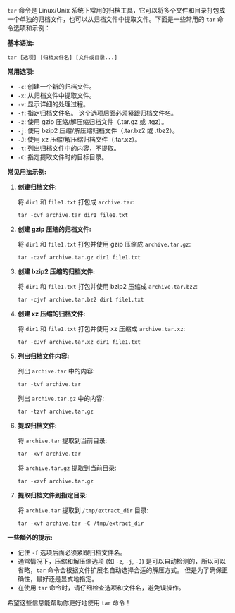 `tar` 命令是 Linux/Unix 系统下常用的归档工具，它可以将多个文件和目录打包成一个单独的归档文件，也可以从归档文件中提取文件。下面是一些常用的 `tar` 命令选项和示例：

**基本语法:**

```
tar [选项] [归档文件名] [文件或目录...]
```

**常用选项:**

*   `-c`: 创建一个新的归档文件。
*   `-x`: 从归档文件中提取文件。
*   `-v`: 显示详细的处理过程。
*   `-f`: 指定归档文件名。  这个选项后面必须紧跟归档文件名。
*   `-z`: 使用 gzip 压缩/解压缩归档文件（.tar.gz 或 .tgz）。
*   `-j`: 使用 bzip2 压缩/解压缩归档文件（.tar.bz2 或 .tbz2）。
*   `-J`: 使用 xz 压缩/解压缩归档文件（.tar.xz）。
*   `-t`: 列出归档文件中的内容，不提取。
*   `-C`: 指定提取文件时的目标目录。

**常见用法示例:**

1.  **创建归档文件:**

    将 `dir1` 和 `file1.txt` 打包成 `archive.tar`:

    ```
    tar -cvf archive.tar dir1 file1.txt
    ```

2.  **创建 gzip 压缩的归档文件:**

    将 `dir1` 和 `file1.txt` 打包并使用 gzip 压缩成 `archive.tar.gz`:

    ```
    tar -czvf archive.tar.gz dir1 file1.txt
    ```

3.  **创建 bzip2 压缩的归档文件:**

    将 `dir1` 和 `file1.txt` 打包并使用 bzip2 压缩成 `archive.tar.bz2`:

    ```
    tar -cjvf archive.tar.bz2 dir1 file1.txt
    ```

4.  **创建 xz 压缩的归档文件:**

    将 `dir1` 和 `file1.txt` 打包并使用 xz 压缩成 `archive.tar.xz`:

    ```
    tar -cJvf archive.tar.xz dir1 file1.txt
    ```

5.  **列出归档文件内容:**

    列出 `archive.tar` 中的内容:

    ```
    tar -tvf archive.tar
    ```

    列出 `archive.tar.gz` 中的内容:

    ```
    tar -tzvf archive.tar.gz
    ```

6.  **提取归档文件:**

    将 `archive.tar` 提取到当前目录:

    ```
    tar -xvf archive.tar
    ```

    将 `archive.tar.gz` 提取到当前目录:

    ```
    tar -xzvf archive.tar.gz
    ```

7.  **提取归档文件到指定目录:**

    将 `archive.tar` 提取到 `/tmp/extract_dir` 目录:

    ```
    tar -xvf archive.tar -C /tmp/extract_dir
    ```

**一些额外的提示:**

*   记住 `-f` 选项后面必须紧跟归档文件名。
*   通常情况下，压缩和解压缩选项 (如 `-z`, `-j`, `-J`) 是可以自动检测的，所以可以省略，`tar` 命令会根据文件扩展名自动选择合适的解压方式。  但是为了确保正确性，最好还是显式地指定。
*   在使用 `tar` 命令时，请仔细检查选项和文件名，避免误操作。

希望这些信息能帮助你更好地使用 `tar` 命令！
